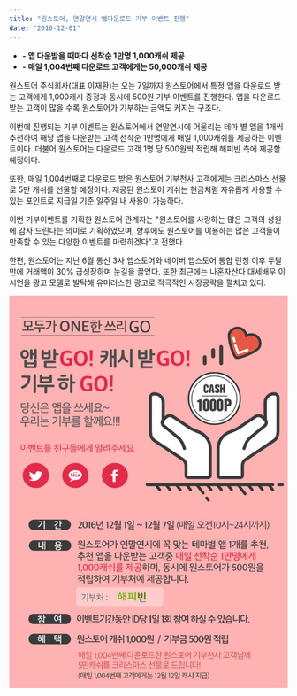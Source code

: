 ```yaml
---
title: "원스토어, 연말연시 앱다운로드 기부 이벤트 진행"
date: "2016-12-01"
---
```


- **\- 앱 다운받을 때마다 선착순 1만명 1,000캐쉬 제공**
- **\- 매일 1,004번째 다운로드 고객에게는 50,000캐쉬 제공**

원스토어 주식회사(대표 이재환)는 오는 7일까지 원스토어에서 특정 앱을 다운로드 받는 고객에게 1,000캐시 증정과 동시에 500원 기부 이벤트를 진행한다. 앱을 다운로드 받는 고객이 많을 수록 원스토어가 기부하는 금액도 커지는 구조다.

이번에 진행되는 기부 이벤트는 원스토어에서 연말연시에 어울리는 테마 별 앱을 1개씩 추천하여 해당 앱을 다운받는 고객 선착순 1만명에게 매일 1,000캐쉬를 제공하는 이벤트이다. 더불어 원스토어는 다운로드 고객 1명 당 500원씩 적립해 해피빈 측에 제공할 예정이다.

또한, 매일 1,004번째로 다운로드 받은 원스토어 기부천사 고객에게는 크리스마스 선물로 5만 캐쉬를 선물할 예정이다. 제공된 원스토어 캐쉬는 현금처럼 자유롭게 사용할 수 있는 포인트로 지급일 기준 일주일 내 사용이 가능하다.

이번 기부이벤트를 기획한 원스토어 관계자는 "원스토어를 사랑하는 많은 고객의 성원에 감사 드린다는 의미로 기획하였으며, 향후에도 원스토어를 이용하는 많은 고객들이 만족할 수 있는 다양한 이벤트를 마련하겠다"고 전했다.

한편, 원스토어는 지난 6월 통신 3사 앱스토어와 네이버 앱스토어 통합 런칭 이후 두달만에 거래액이 30% 급성장하며 눈길을 끌었다. 또한 최근에는 나혼자산다 대세배우 이시언을 광고 모델로 발탁해 유머러스한 광고로 적극적인 시장공략을 펼치고 있다.

![](images/161201_01.jpg)

